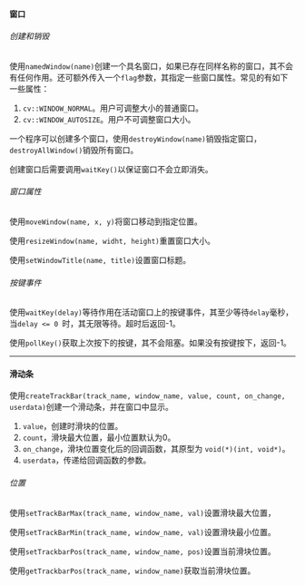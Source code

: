 #### 窗口

###### 创建和销毁

使用`namedWindow(name)`创建一个具名窗口，如果已存在同样名称的窗口，其不会有任何作用。还可额外传入一个`flag`参数，其指定一些窗口属性。常见的有如下一些属性：

1. `cv::WINDOW_NORMAL`。用户可调整大小的普通窗口。
2. `cv::WINDOW_AUTOSIZE`。用户不可调整窗口大小。

一个程序可以创建多个窗口，使用`destroyWindow(name)`销毁指定窗口，`destroyAllWindow()`销毁所有窗口。

创建窗口后需要调用`waitKey()`以保证窗口不会立即消失。

###### 窗口属性

使用`moveWindow(name, x, y)`将窗口移动到指定位置。

使用`resizeWindow(name, widht, height)`重置窗口大小。

使用`setWindowTitle(name, title)`设置窗口标题。

###### 按键事件

使用`waitKey(delay)`等待作用在活动窗口上的按键事件，其至少等待`delay`毫秒，当`delay <= 0 `时，其无限等待。超时后返回-1。

使用`pollKey()`获取上次按下的按键，其不会阻塞。如果没有按键按下，返回-1。

---

#### 滑动条

使用`createTrackBar(track_name, window_name, value, count, on_change, userdata)`创建一个滑动条，并在窗口中显示。

1. `value`，创建时滑块的位置。
2. `count`，滑块最大位置，最小位置默认为0。
3. `on_change`，滑块位置变化后的回调函数，其原型为 `void(*)(int, void*)`。
4. `userdata`，传递给回调函数的参数。

###### 位置

使用`setTrackBarMax(track_name, window_name, val)`设置滑块最大位置，

使用`setTrackBarMin(track_name, window_name, val)`设置滑块最小位置。

使用`setTrackbarPos(track_name, window_name, pos)`设置当前滑块位置。

使用`getTrackbarPos(track_name, window_name)`获取当前滑块位置。